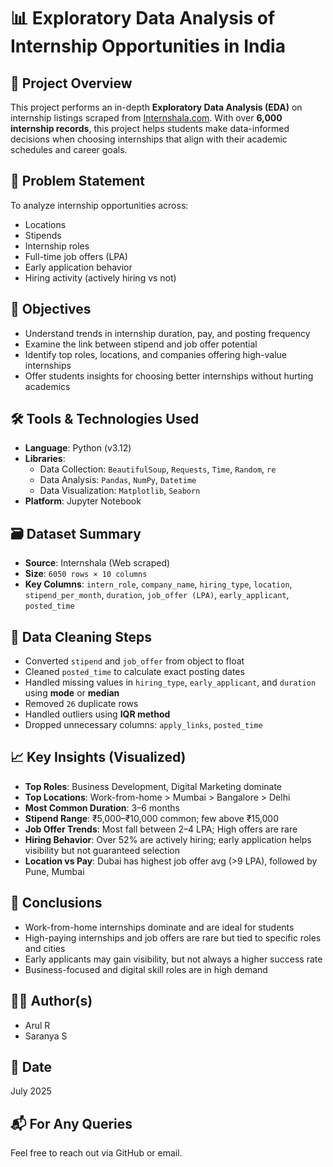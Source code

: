 # 📊 Exploratory Data Analysis of Internship Opportunities in India

## 📌 Project Overview

This project performs an in-depth **Exploratory Data Analysis (EDA)** on internship listings scraped from [Internshala.com](https://internshala.com). With over **6,000 internship records**, this project helps students make data-informed decisions when choosing internships that align with their academic schedules and career goals.

## 🧠 Problem Statement

To analyze internship opportunities across:
- Locations
- Stipends
- Internship roles
- Full-time job offers (LPA)
- Early application behavior
- Hiring activity (actively hiring vs not)

## 🎯 Objectives

- Understand trends in internship duration, pay, and posting frequency  
- Examine the link between stipend and job offer potential  
- Identify top roles, locations, and companies offering high-value internships  
- Offer students insights for choosing better internships without hurting academics

## 🛠️ Tools & Technologies Used

- **Language**: Python (v3.12)
- **Libraries**:  
  - Data Collection: `BeautifulSoup`, `Requests`, `Time`, `Random`, `re`  
  - Data Analysis: `Pandas`, `NumPy`, `Datetime`  
  - Data Visualization: `Matplotlib`, `Seaborn`
- **Platform**: Jupyter Notebook

## 🗃️ Dataset Summary

- **Source**: Internshala (Web scraped)
- **Size**: `6050 rows × 10 columns`
- **Key Columns**: `intern_role`, `company_name`, `hiring_type`, `location`, `stipend_per_month`, `duration`, `job_offer (LPA)`, `early_applicant`, `posted_time`

## 🧹 Data Cleaning Steps

- Converted `stipend` and `job_offer` from object to float  
- Cleaned `posted_time` to calculate exact posting dates  
- Handled missing values in `hiring_type`, `early_applicant`, and `duration` using **mode** or **median**  
- Removed `26` duplicate rows  
- Handled outliers using **IQR method**  
- Dropped unnecessary columns: `apply_links`, `posted_time`

## 📈 Key Insights (Visualized)

- **Top Roles**: Business Development, Digital Marketing dominate  
- **Top Locations**: Work-from-home > Mumbai > Bangalore > Delhi  
- **Most Common Duration**: 3–6 months  
- **Stipend Range**: ₹5,000–₹10,000 common; few above ₹15,000  
- **Job Offer Trends**: Most fall between 2–4 LPA; High offers are rare  
- **Hiring Behavior**: Over 52% are actively hiring; early application helps visibility but not guaranteed selection  
- **Location vs Pay**: Dubai has highest job offer avg (>9 LPA), followed by Pune, Mumbai

## 🧠 Conclusions

- Work-from-home internships dominate and are ideal for students  
- High-paying internships and job offers are rare but tied to specific roles and cities  
- Early applicants may gain visibility, but not always a higher success rate  
- Business-focused and digital skill roles are in high demand

## 🙋‍♂️ Author(s)

- Arul R  
- Saranya S

## 📅 Date

July 2025

## 📬 For Any Queries

Feel free to reach out via GitHub or email.

